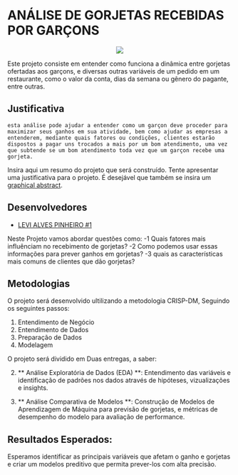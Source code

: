# ANÁLISE DE GORJETAS RECEBIDAS POR GARÇONS


<p align="center">
    <img src="https://sebraers.com.br/wp-content/uploads/2018/06/legislacao-trabalhista-para-bares-e-restaurantes-3.jpg"/>
</p>

Este projeto consiste em entender como funciona a dinâmica entre gorjetas ofertadas aos garçons, e diversas outras variáveis de um pedido em um restaurante, como o valor da conta, dias da semana ou gênero do pagante, entre outras.

## Justificativa
    esta análise pode ajudar a entender como um garçon deve proceder para maximizar seus ganhos em sua atividade, bem como ajudar as empresas a entenderem, mediante quais fatores ou condições, clientes estarão dispostos a pagar uns trocados a mais por um bom atendimento, uma vez que subtende se um bom atendimento toda vez que um garçon recebe uma gorjeta.

Insira aqui um resumo do projeto que será construído. Tente apresentar uma justificativa para o projeto. É desejável que também se insira um [graphical abstract](https://www.elsevier.com/authors/tools-and-resources/visual-abstract).

## Desenvolvedores
 - [LEVI ALVES PINHEIRO #1](https://github.com/Levy3006)

Neste Projeto vamos abordar questões como:
 -1 Quais fatores mais influênciam no recebimento de gorjetas?
 -2 Como podemos usar essas informações para prever ganhos em gorjetas?
 -3 quais as características mais comuns de clientes que dão gorjetas?

## Metodologias

O projeto será desenvolvido ultilizando a metodologia CRISP-DM, Seguindo os seguintes passos:
1. Entendimento de Negócio
2. Entendimento de Dados
3. Preparação de Dados
4. Modelagem

O projeto será dividido em Duas entregas, a saber:

2. ** Análise Exploratória de Dados (EDA) **: Entendimento das variáveis e identificação de padrões nos dados através de hipóteses, vizualizações e insights.

2. ** Análise Comparativa de Modelos **: Construção de Modelos de Aprendizagem de Máquina para previsão de gorjetas, e métricas de desempenho do modelo para avaliação de performance.

## Resultados Esperados:
Esperamos identificar as principais variáveis que afetam o ganho e gorjetas e criar um modelos preditivo que permita prever-los com alta precisão.

